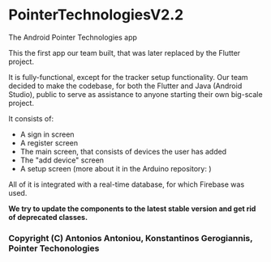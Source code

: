 # PointerTechnologiesV2.2
 The Android Pointer Technologies app

This the first app our team built, that was later replaced by the Flutter project.

It is fully-functional, except for the tracker setup functionality. Our team decided to make the codebase, for both the Flutter and Java (Android Studio), public to serve as assistance to anyone starting their own big-scale project.

It consists of:
- A sign in screen
- A register screen
- The main screen, that consists of devices the user has added
- The "add device" screen
- A setup screen (more about it in the Arduino repository: )

All of it is integrated with a real-time database, for which Firebase was used.

**We try to update the components to the latest stable version and get rid of deprecated classes.**

### Copyright (C) Antonios Antoniou, Konstantinos Gerogiannis, Pointer Techonologies
